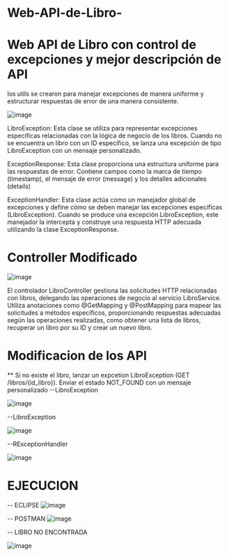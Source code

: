 # Web-API-de-Libro-
# Web API de Libro con control de excepciones y mejor descripción de API
 los utils se crearon para manejar excepciones de manera uniforme y estructurar respuestas de error de una manera consistente. 
 
 ![image](https://github.com/Danielpalma54/Web-API-de-Libro-/assets/147771801/d883aa78-5442-4e4d-8d82-d8dd803e33c9)

LibroException: Esta clase se utiliza para representar excepciones específicas relacionadas con la lógica de negocio de los libros. Cuando no se encuentra un libro con un ID específico, se lanza una excepción de tipo LibroException con un mensaje personalizado.

ExceptionResponse: Esta clase proporciona una estructura uniforme para las respuestas de error. Contiene campos como la marca de tiempo (timestamp), el mensaje de error (message) y los detalles adicionales (details)

ExceptionHandler: Esta clase actúa como un manejador global de excepciones y define cómo se deben manejar las excepciones específicas (LibroException). Cuando se produce una excepción LibroException, este manejador la intercepta y construye una respuesta HTTP adecuada utilizando la clase ExceptionResponse.


# Controller Modificado

![image](https://github.com/Danielpalma54/Web-API-de-Libro-/assets/147771801/b9a1cadf-17c0-4333-bbf0-7aa009e7fd06)

El controlador LibroController gestiona las solicitudes HTTP relacionadas con libros, delegando las operaciones de negocio al servicio LibroService. Utiliza anotaciones como @GetMapping y @PostMapping para mapear las solicitudes a métodos específicos, proporcionando respuestas adecuadas según las operaciones realizadas, como obtener una lista de libros, recuperar un libro por su ID y crear un nuevo libro. 


# Modificacion de los API
** Si no existe el libro, lanzar un expcetion LibroException (GET /libros/{id_libro}). Enviar el estado NOT_FOUND con un mensaje personalizado
--LibroException

![image](https://github.com/Danielpalma54/Web-API-de-Libro-/assets/147771801/779c864d-23e8-46b6-8a9d-6e274d2c2a72)

--LibroException

![image](https://github.com/Danielpalma54/Web-API-de-Libro-/assets/147771801/db89e282-a357-445b-b34e-3dc1867a2bd7)

--RExceptionHandler

![image](https://github.com/Danielpalma54/Web-API-de-Libro-/assets/147771801/cf5522a3-097c-4114-bea0-8aaa306a18cc)

# EJECUCION
-- ECLIPSE
![image](https://github.com/Danielpalma54/Web-API-de-Libro-/assets/147771801/9df30d6e-223b-457b-affd-7bbde311016c)

-- POSTMAN
![image](https://github.com/Danielpalma54/Web-API-de-Libro-/assets/147771801/8ca23561-a4ee-4b2d-a4ce-db4547ebcfa7)

-- LIBRO NO ENCONTRADA

![image](https://github.com/Danielpalma54/Web-API-de-Libro-/assets/147771801/7af89c2c-1f2a-4dd5-bb05-8049ef5b2da5)





